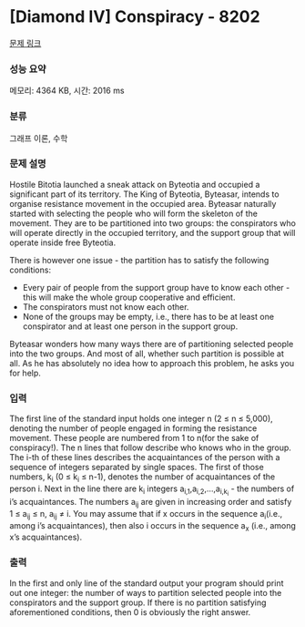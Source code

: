 # [Diamond IV] Conspiracy - 8202 

[문제 링크](https://www.acmicpc.net/problem/8202) 

### 성능 요약

메모리: 4364 KB, 시간: 2016 ms

### 분류

그래프 이론, 수학

### 문제 설명

<p>Hostile Bitotia launched a sneak attack on Byteotia and occupied a significant part of its territory. The King of Byteotia, Byteasar, intends to organise resistance movement in the occupied area. Byteasar naturally started with selecting the people who will form the skeleton of the movement. They are to be partitioned into two groups: the conspirators who will operate directly in the occupied territory, and the support group that will operate inside free Byteotia.</p>

<p>There is however one issue - the partition has to satisfy the following conditions:</p>

<ul>
	<li>Every pair of people from the support group have to know each other - this will make the whole group cooperative and efficient.</li>
	<li>The conspirators must not know each other.</li>
	<li>None of the groups may be empty, i.e., there has to be at least one conspirator and at least one person in the support group.</li>
</ul>

<p>Byteasar wonders how many ways there are of partitioning selected people into the two groups. And most of all, whether such partition is possible at all. As he has absolutely no idea how to approach this problem, he asks you for help.</p>

### 입력 

 <p>The first line of the standard input holds one integer n (2 ≤ n ≤ 5,000), denoting the number of people engaged in forming the resistance movement. These people are numbered from 1 to n(for the sake of conspiracy!). The n lines that follow describe who knows who in the group. The i-th of these lines describes the acquaintances of the person  with a sequence of integers separated by single spaces. The first of those numbers, k<sub>i</sub> (0 ≤ k<sub>i</sub> ≤ n-1), denotes the number of acquaintances of the person i. Next in the line there are k<sub>i</sub> integers a<sub>i,1</sub>,a<sub>i,2</sub>,…,a<sub>i,k<sub>i</sub></sub> - the numbers of i’s acquaintances. The numbers a<sub>ij</sub> are given in increasing order and satisfy 1 ≤ a<sub>ij</sub> ≤ n, a<sub>ij</sub> ≠ i. You may assume that if x occurs in the sequence a<sub>i</sub>(i.e., among i’s acquaintances), then also i occurs in the sequence a<sub>x</sub> (i.e., among x’s acquaintances).</p>

### 출력 

 <p>In the first and only line of the standard output your program should print out one integer: the number of ways to partition selected people into the conspirators and the support group. If there is no partition satisfying aforementioned conditions, then 0 is obviously the right answer.</p>

